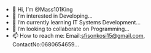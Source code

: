 - 👋 Hi, I’m @Mass101King
- 👀 I’m interested in Developing...
- 🌱 I’m currently learning IT Systems Development...
- 💞️ I’m looking to collaborate on Programming...
- 📫 How to reach me: Email:sfisonkosi15@gmail.com, ContactNo:0680654659...

<!---
Mass101King/Mass101King is a ✨ special ✨ repository because its `README.md` (this file) appears on your GitHub profile.
You can click the Preview link to take a look at your changes.
--->
